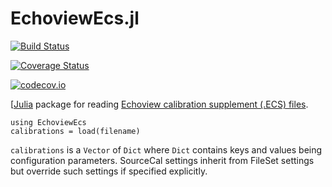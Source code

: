# EchoviewEcs.jl


[![Build Status](https://travis-ci.org/EchoJulia/EchoviewEcs.jl.svg?branch=master)](https://travis-ci.org/EchoJulia/EchoviewEcs.jl)

[![Coverage Status](https://coveralls.io/repos/EchoJulia/EchoviewEcs.jl/badge.svg?branch=master&service=github)](https://coveralls.io/github/EchoJulia/EchoviewEcs.jl?branch=master)

[![codecov.io](http://codecov.io/github/EchoJulia/EchoviewEcs.jl/coverage.svg?branch=master)](http://codecov.io/github/EchoJulia/EchoviewEcs.jl?branch=master)


[[Julia](http://julialang.org) package for reading [Echoview calibration
supplement (.ECS) files](http://support.echoview.com/WebHelp/Files,_filesets_and_variables/About_ECS_files.htm).


```
using EchoviewEcs
calibrations = load(filename)
```

`calibrations` is a `Vector` of `Dict` where `Dict` contains keys and
values being configuration parameters. SourceCal settings inherit from
FileSet settings but override such settings if specified explicitly.
